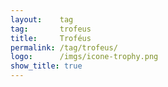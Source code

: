 ```yaml
---
layout:    tag
tag:       trofeus
title:     Troféus
permalink: /tag/trofeus/
logo:      /imgs/icone-trophy.png
show_title: true
---
```

